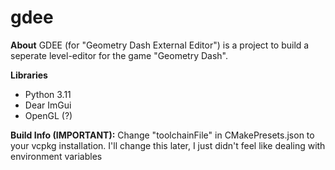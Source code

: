 # gdee

**About**
GDEE (for "Geometry Dash External Editor") is a project to build a seperate level-editor for the game "Geometry Dash".

**Libraries**
+ Python 3.11
+ Dear ImGui
+ OpenGL (?)

**Build Info (IMPORTANT):**
Change "toolchainFile" in CMakePresets.json to your vcpkg installation. I'll change this later, I just didn't feel like dealing with environment variables
